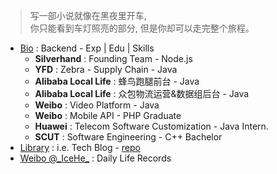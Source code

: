 > 写一部小说就像在黑夜里开车, <br/>你只能看到车灯照亮的部分, 但是你却可以走完整个旅程。

- [Bio](https://github.com/IceHe/lib/blob/master/past/bio.md) : Backend - Exp | Edu | Skills
    - **Silverhand** : Founding Team - Node.js
    - **YFD** : Zebra - Supply Chain - Java
    - **Alibaba Local Life** : 蜂鸟跑腿前台 - Java
    - **Alibaba Local Life** : 众包物流运营&数据组后台 - Java
    - **Weibo** : Video Platform - Java
    - **Weibo** : Mobile API - PHP Graduate
    - **Huawei** : Telecom Software Customization - Java Intern.
    - **SCUT** : Software Engineering - C++ Bachelor
- [Library](https://icehe.xyz/#/) : i.e. Tech Blog - [repo](https://github.com/IceHe/lib)
- [Weibo @\_IceHe\_](https://weibo.com/icedes) : Daily Life Records

<!-- Done is better than perfect. -->

<!-- <br/><br/>—— E.L. Doctorow -->

<!--

### Hi there 👋 

**IceHe/IceHe** is a ✨ _special_ ✨ repository because its `README.md` (this file) appears on your GitHub profile.

Here are some ideas to get you started:

- 🔭 I’m currently working on ...
- 🌱 I’m currently learning ...
- 👯 I’m looking to collaborate on ...
- 🤔 I’m looking for help with ...
- 💬 Ask me about ...
- 📫 How to reach me: ...
- 😄 Pronouns: ...
- ⚡ Fun fact: ...

-->
